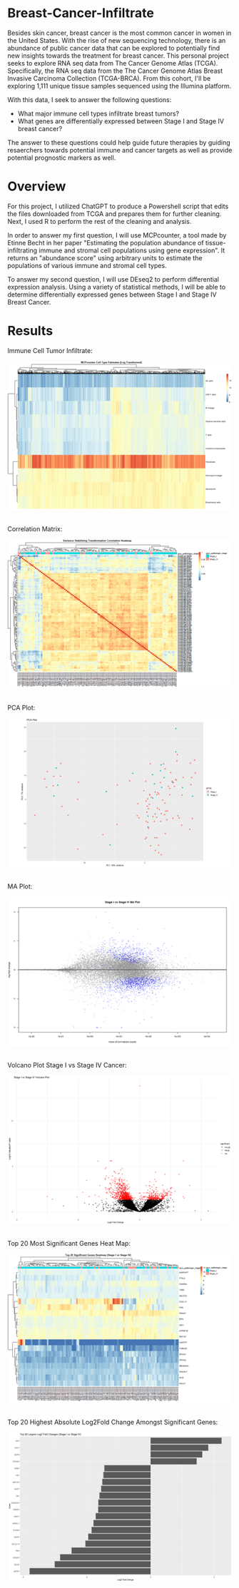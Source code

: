 # Breast-Cancer-Infiltrate
Besides skin cancer, breast cancer is the most common cancer in women in the United States. With the rise of new sequencing technology, there is an abundance of public cancer data that can be explored to potentially find new insights towards the treatment for breast cancer. This personal project seeks to explore RNA seq data from The Cancer Genome Atlas (TCGA). Specifically, the RNA seq data from the The Cancer Genome Atlas Breast Invasive Carcinoma Collection (TCGA-BRCA). From this cohort, I'll be exploring 1,111 unique tissue samples sequenced using the Illumina platform. 

With this data, I seek to answer the following questions:
* What major immune cell types infiltrate breast tumors?
* What genes are differentially expressed between Stage I and Stage IV breast cancer? 

The answer to these questions could help guide future therapies by guiding resaerchers towards potential immune and cancer targets as well as provide potential prognostic markers as well.

# Overview
For this project, I utilized ChatGPT to produce a Powershell script that edits the files downloaded from TCGA and prepares them for further cleaning. Next, I used R to perform the rest of the cleaning and analysis. 

In order to answer my first question, I will use MCPcounter, a tool made by Etinne Becht in her paper "Estimating the population abundance of tissue-infiltrating immune and stromal cell populations using gene expression". It returns an "abundance score" using arbitrary units to estimate the populations of various immune and stromal cell types. 

To answer my second question, I will use DEseq2 to perform differential expression analysis. Using a variety of statistical methods, I will be able to determine differentially expressed genes between Stage I and Stage IV Breast Cancer. 

# Results
<p>
Immune Cell Tumor Infiltrate:
  
![infil_heatmap](results/infil_heatmap.png)
<br><br>

Correlation Matrix:

![correlation_matrix](results/correlation_matrix.png)
<br><br>

PCA Plot:

![PCA_plot](results/PCA_plot.png)
<br><br>

MA Plot:

![MA_plot](results/MA_plot_I_vs_IV.png)
<br><br>

Volcano Plot Stage I vs Stage IV Cancer:

![vol_plot](results/vol_plot_I_vs_IV.png)
<br><br>

Top 20 Most Significant Genes Heat Map:

![20_sig_heatmap](results/20_genes_I_vs_IV.png)
<br><br>

Top 20 Highest Absolute Log2Fold Change Amongst Significant Genes:

![sig_genes](results/sig_genes_I_vs_IV.png)
<br><br>
